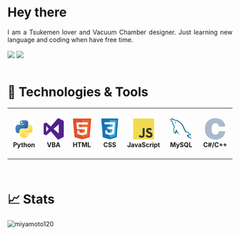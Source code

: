 # Hey there

<div align="justify">
    I am a Tsukemen lover and Vacuum Chamber designer. Just learning new language and coding when have free time.
</div>

<br/>
<a href="https://www.linkedin.com/in/luu-tien-duc-18991682/"><img src="https://img.shields.io/badge/linkedin-%230077B5.svg?&style=for-the-badge&logo=linkedin&logoColor=white" height=25></a>
<a href="mailto:madeinduc@gmail.com"><img src="https://img.shields.io/badge/Gmail-D14836?style=for-the-badge&logo=gmail&logoColor=white" height=25></a>
<br/>
<br/>

# 🔧 Technologies & Tools

<table>
  <tr>        
    <td align="center" height="108" width="108">
      <img
        src="https://github.com/devicons/devicon/blob/v2.15.1/icons/python/python-original.svg"
        width="48"
        height="48"
        alt="Python"
      />
      <br /><strong>Python</strong>
    </td>
    <td align="center" height="108" width="108">
      <img
        src="https://github.com/devicons/devicon/blob/v2.15.1/icons/visualstudio/visualstudio-plain.svg"
        width="48"
        height="48"
        alt="VBA"
      />
      <br /><strong>VBA</strong>
    </td>
    <td align="center" height="108" width="108">
      <img
        src="https://github.com/devicons/devicon/blob/v2.15.1/icons/html5/html5-original.svg"
        width="48"
        height="48"
        alt="HTML"
      />
      <br /><strong>HTML</strong>
    </td>
    <td align="center" height="108" width="108">
      <img
        src="https://github.com/devicons/devicon/blob/v2.15.1/icons/css3/css3-original.svg"
        width="48"
        height="48"
        alt="CSS"
      />
      <br /><strong>CSS</strong>
    </td>
    <td align="center" height="108" width="108">
      <img
        src="https://github.com/devicons/devicon/blob/v2.15.1/icons/javascript/javascript-original.svg"
        width="48"
        height="48"
        alt="JavaScript"
      />
      <br /><strong>JavaScript</strong>
    </td>    
    <td align="center" height="108" width="108">
      <img
        src="https://github.com/devicons/devicon/blob/v2.15.1/icons/mysql/mysql-original.svg"
        width="48"
        height="48"
        alt="MySQL"
      />
      <br /><strong>MySQL</strong>
    </td>      
    <td align="center" height="108" width="108">
      <img
        src="https://github.com/devicons/devicon/blob/v2.15.1/icons/c/c-original.svg"
        width="48"
        height="48"
        alt="C"
      />
      <br /><strong>C#/C++</strong>
    </td>      
  </tr>
</table>
<br/>

# 📈 Stats

<p align="left"> <img src="https://komarev.com/ghpvc/?username=miyamoto120&label=Profile%20views&color=0e75b6&style=flat" alt="miyamoto120" /> </p>
